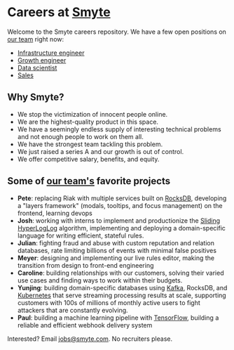 # Careers at [Smyte](https://www.smyte.com/)

Welcome to the Smyte careers repository. We have a few open positions on [our team](https://www.smyte.com/team) right now:

  * [Infrastructure engineer](./Infrastructure_engineer.md)
  * [Growth engineer](./Growth_engineer.md)
  * [Data scientist](./Data_scientist.md)
  * [Sales](./Sales.md)

## Why Smyte?
* We stop the victimization of innocent people online.
* We are the highest-quality product in this space.
* We have a seemingly endless supply of interesting technical problems and not enough people to work on them all.
* We have the strongest team tackling this problem.
* We just raised a series A and our growth is out of control.
* We offer competitive salary, benefits, and equity.
 
## Some of [our team's](https://www.smyte.com/team) favorite projects
* **Pete**: replacing Riak with multiple services built on [RocksDB](https://www.rocksdb.org/), developing a "layers framework" (modals, tooltips, and focus management) on the frontend, learning devops
* **Josh**: working with interns to implement and productionize the [Sliding HyperLogLog](https://hal.archives-ouvertes.fr/hal-00465313/file/sliding_HyperLogLog.pdf) algorithm, implementing and deploying a domain-specific language for writing efficient, stateful rules.
* **Julian**: fighting fraud and abuse with custom reputation and relation databases, rate limiting billions of events with minimal false positives
* **Meyer**: designing and implementing our live rules editor, making the transition from design to front-end engineering
* **Caroline**: building relationships with our customers, solving their varied use cases and finding ways to work within their budgets.
* **Yunjing**: building domain-specific databases using [Kafka](http://kafka.apache.org/), RocksDB, and [Kubernetes](http://kubernetes.io/) that serve streaming processing results at scale, supporting customers with 100s of millions of monthly active users to fight attackers that are constantly evolving.
* **Paul**: building a machine learning pipeline with [TensorFlow](https://www.tensorflow.org/), building a reliable and efficient webhook delivery system

Interested? Email jobs@smyte.com. No recruiters please.
